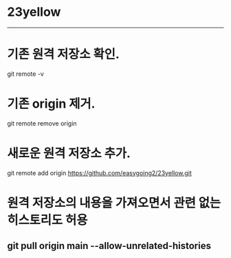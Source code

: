 # 23yellow
--------------------------------------------------------------------------------
# 기존 원격 저장소 확인.
git remote -v

# 기존 origin 제거.
git remote remove origin

# 새로운 원격 저장소 추가.
git remote add origin https://github.com/easygoing2/23yellow.git

# 원격 저장소의 내용을 가져오면서 관련 없는 히스토리도 허용
git pull origin main --allow-unrelated-histories
--------------------------------------------------------------------------------

